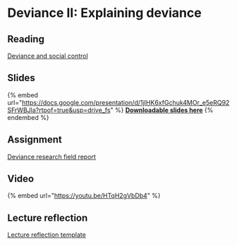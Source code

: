# Deviance II: Explaining deviance

## Reading

[Deviance and social control](https://drive.google.com/open?id=1sTMHvG44okMyJIMEqiep1i9Obudjhv2G\&usp=drive_fs)

## Slides

{% embed url="https://docs.google.com/presentation/d/1jIHK6xfGchuk4MOr_e5eRQ92SFrWBJla?rtpof=true&usp=drive_fs" %}
[**Downloadable slides here**](https://docs.google.com/presentation/d/1jIHK6xfGchuk4MOr_e5eRQ92SFrWBJla?rtpof=true\&usp=drive_fs)
{% endembed %}

## Assignment

[Deviance research field report](https://docs.google.com/document/d/1VbSU7pPzFRwclZRRFbuxKa3sTx4Ufjy7/edit?usp=sharing\&ouid=100179871492576617561\&rtpof=true\&sd=true)

## Video

{% embed url="https://youtu.be/HTqH2gVbDb4" %}

## Lecture reflection

[Lecture reflection template](https://docs.google.com/document/d/1g8gn6md7fTga-aJt7coD-xR4qlBi27NQ?rtpof=true\&usp=drive_fs)
